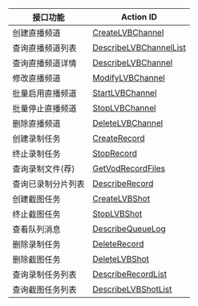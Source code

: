 | 接口功能          | Action ID                                |
| ------------- | ---------------------------------------- |
| 创建直播频道        | [CreateLVBChannel](/doc/api/258/4715) |
| 查询直播频道列表      | [DescribeLVBChannelList](/doc/api/258/4716) |
| 查询直播频道详情      | [DescribeLVBChannel](/doc/api/258/4717) |
| 修改直播频道        | [ModifyLVBChannel](/doc/api/258/4718) |
| 批量启用直播频道      | [StartLVBChannel](/doc/api/258/4719) |
| 批量停止直播频道      | [StopLVBChannel](/doc/api/258/4720) |
| 删除直播频道        | [DeleteLVBChannel](/doc/api/258/4722) |
| 创建录制任务        | [CreateRecord](/doc/api/258/4723) |
| 终止录制任务        | [StopRecord](/doc/api/258/4724) |
| 查询录制文件(荐)     | [GetVodRecordFiles](/doc/api/258/5823) |
| 查询已录制分片列表     | [DescribeRecord](/doc/api/258/4725) |
| 创建截图任务        | [CreateLVBShot](/doc/api/258/4726) |
| 终止截图任务        | [StopLVBShot](/doc/api/258/4727) |
| 查看队列消息        | [DescribeQueueLog](/doc/api/258/4728) |
| 删除录制任务        | [DeleteRecord](/doc/api/258/4729) |
| 删除截图任务        | [DeleteLVBShot](/doc/api/258/4730) |
| 查询录制任务列表 | [DescribeRecordList](/document/product/267/4731)|
| 查询截图任务列表 |[DescribeLVBShotList](/document/product/267/4732)|
